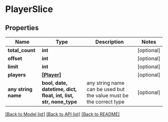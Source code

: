 # PlayerSlice


## Properties
Name | Type | Description | Notes
------------ | ------------- | ------------- | -------------
**total_count** | **int** |  | [optional] 
**offset** | **int** |  | [optional] 
**limit** | **int** |  | [optional] 
**players** | [**[Player]**](Player.md) |  | [optional] 
**any string name** | **bool, date, datetime, dict, float, int, list, str, none_type** | any string name can be used but the value must be the correct type | [optional]

[[Back to Model list]](../README.md#documentation-for-models) [[Back to API list]](../README.md#documentation-for-api-endpoints) [[Back to README]](../README.md)



